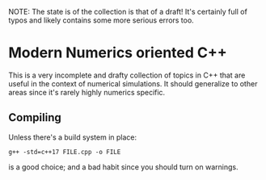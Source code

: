 NOTE: The state is of the collection is that of a draft! It's certainly full of
typos and likely contains some more serious errors too.

# Modern Numerics oriented C++
This is a very incomplete and drafty collection of topics in C++ that are
useful in the context of numerical simulations. It should generalize to other
areas since it's rarely highly numerics specific.

## Compiling
Unless there's a build system in place:

    g++ -std=c++17 FILE.cpp -o FILE

is a good choice; and a bad habit since you should turn on warnings.
